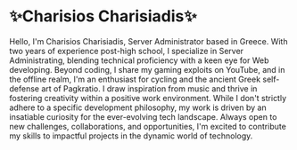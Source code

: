 # ✨Charisios Charisiadis✨
Hello, I'm Charisios Charisiadis, Server Administrator based in Greece. With two years of experience post-high school, I specialize in Server Administrating, blending technical proficiency with a keen eye for Web developing. Beyond coding, I share my gaming exploits on YouTube, and in the offline realm, I'm an enthusiast for cycling and the ancient Greek self-defense art of Pagkratio. I draw inspiration from music and thrive in fostering creativity within a positive work environment. While I don't strictly adhere to a specific development philosophy, my work is driven by an insatiable curiosity for the ever-evolving tech landscape. Always open to new challenges, collaborations, and opportunities, I'm excited to contribute my skills to impactful projects in the dynamic world of technology.
